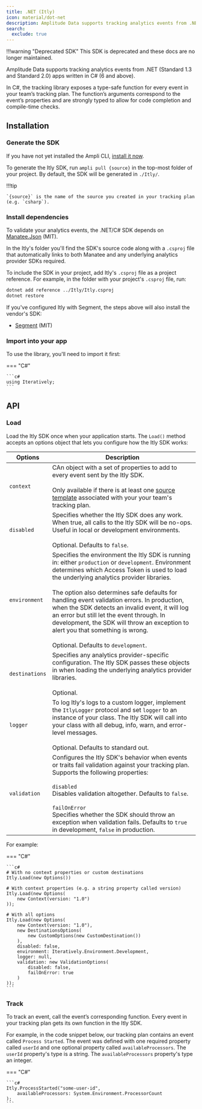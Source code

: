 ```yaml
---
title: .NET (Itly)
icon: material/dot-net
description: Amplitude Data supports tracking analytics events from .NET (Standard 1.3 and Standard 2.0) apps written in C# (6 and above).
search:
  exclude: true
---
```


!!!warning "Deprecated SDK"
    This SDK is deprecated and these docs are no longer maintained.

Amplitude Data supports tracking analytics events from .NET (Standard 1.3 and Standard 2.0) apps written in C# (6 and above).

In C#, the tracking library exposes a type-safe function for every event in your team’s tracking plan. The function’s arguments correspond to the event’s properties and are strongly typed to allow for code completion and compile-time checks.

## Installation

### Generate the SDK

If you have not yet installed the Ampli CLI, [install it now](/data/using-the-ampli-cli).

To generate the Itly SDK, run `ampli pull {source}` in the top-most folder of your project. By default, the SDK will be generated in `./Itly/`.

!!!tip

    `{source}` is the name of the source you created in your tracking plan (e.g. `csharp`).

### Install dependencies

To validate your analytics events, the .NET/C# SDK depends on [Manatee.Json](https://github.com/gregsdennis/Manatee.Json) (MIT).

In the Itly's folder you'll find the SDK's source code along with a `.csproj` file that automatically links to both Manatee and any underlying analytics provider SDKs required.

To include the SDK in your project, add Itly's `.csproj` file as a project reference. For example, in the folder with your project's `.csproj` file, run:

```bash
dotnet add reference ../Itly/Itly.csproj
dotnet restore
```

If you've configured Itly with Segment, the steps above will also install the vendor's SDK:

- [Segment](https://github.com/segmentio/Analytics.NET) (MIT)

### Import into your app

To use the library, you'll need to import it first:

=== "C#"

    ```c#
    using Iteratively;
    ```

## API

### Load

Load the Itly SDK once when your application starts. The `Load()` method accepts an options object that lets you configure how the Itly SDK works:

| <div class="big-column">Options</div> | Description |
|-|-|
| `context`| CAn object with a set of properties to add to every event sent by the Itly SDK.<br /><br />Only available if there is at least one [source template](/working-with-templates#adding-a-template-to-a-source) associated with your your team's tracking plan.|
| `disabled`| Specifies whether the Itly SDK does any work. When true, all calls to the Itly SDK will be no-ops. Useful in local or development environments.<br /><br />Optional. Defaults to `false`.|
| `environment` | Specifies the environment the Itly SDK is running in: either `production` or `development`. Environment determines which Access Token is used to load the underlying analytics provider libraries.<br /><br />The option also determines safe defaults for handling event validation errors. In production, when the SDK detects an invalid event, it will log an error but still let the event through. In development, the SDK will throw an exception to alert you that something is wrong.<br /><br />Optional. Defaults to `development`.|
| `destinations` | Specifies any analytics provider-specific configuration. The Itly SDK passes these objects in when loading the underlying analytics provider libraries.<br /><br />Optional.|
| `logger` | To log Itly's logs to a custom logger, implement the `ItlyLogger` protocol and set `logger` to an instance of your class. The Itly SDK will call into your class with all debug, info, warn, and error-level messages.<br /><br />Optional. Defaults to standard out. |
| `validation` | Configures the Itly SDK's behavior when events or traits fail validation against your tracking plan. Supports the following properties:<br /><br />`disabled`<br /> Disables validation altogether. Defaults to `false`.<br /><br />`failOnError`<br />Specifies whether the SDK should throw an exception when validation fails. Defaults to `true` in development, `false` in production.|

For example:

=== "C#"

    ```c#
    # With no context properties or custom destinations
    Itly.Load(new Options())

    # With context properties (e.g. a string property called version)
    Itly.Load(new Options(
        new Context(version: "1.0")
    ));

    # With all options
    Itly.Load(new Options(
        new Context(version: "1.0"),
        new DestinationsOptions(
            new CustomOptions(new CustomDestination())
        ),
        disabled: false,
        environment: Iteratively.Environment.Development,
        logger: null,
        validation: new ValidationOptions(
            disabled: false,
            failOnError: true
        )
    ));
    ```

### Track

To track an event, call the event’s corresponding function. Every event in your tracking plan gets its own function in the Itly SDK.

For example, in the code snippet below, our tracking plan contains an event called `Process Started`. The event was defined with one required property called `userId` and one optional property called `availableProcessors`. The `userId` property's type is a string. The `availableProcessors` property's type an integer.

=== "C#"

    ```c#
    Itly.ProcessStarted("some-user-id",
        availableProcessors: System.Environment.ProcessorCount
    );
    ```


<!-- Itly includes code docs in the auto-generated library so your IDE can display relevant documentation for every function and property as you type.

![Code documentation](/img/csharp.png) -->

<!-- ### Alias



### Plugins & Custom Destinations



### Logging -->


